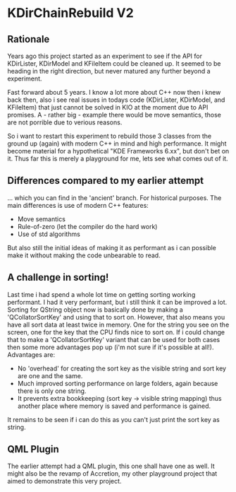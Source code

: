 # KDirChainRebuild V2
## Rationale
Years ago this project started as an experiment to see if the API for KDirLister, KDirModel and KFileItem could be cleaned up. 
It seemed to be heading in the right direction, but never matured any further beyond a experiment. 
 
Fast forward about 5 years. I know a lot more about C++ now then i knew back then, also i see real issues in todays code (KDirLister, KDirModel, and KFileItem) that just cannot be solved in KIO at the moment due to API promises.
A - rather big - example there would be move semantics, those are not porrible due to verious reasons. 
 
So i want to restart this experiment to rebuild those 3 classes from the ground up (again) with modern C++ in mind and high performance. 
It might become material for a hypothetical "KDE Frameworks 6.xx", but don't bet on it. Thus far this is merely a playground for me, lets see what comes out of it.
 
## Differences compared to my earlier attempt
... which you can find in the 'ancient' branch. For historical purposes. 
The main differences is use of modern C++ features:
- Move semantics
- Rule-of-zero (let the compiler do the hard work)
- Use of std algorithms
 
But also still the initial ideas of making it as performant as i can possible make it without making the code unbearable to read.

## A challenge in sorting!
Last time i had spend a whole lot time on getting sorting working performant. I had it very performant, but i still think it can be improved a lot. Sorting for QString object now is basically done by making a 'QCollatorSortKey' and using that to sort on. However, that also means you have all sort data at least twice in memory. One for the string you see on the screen, one for the key that the CPU finds nice to sort on. If i could change that to make a 'QCollatorSortKey' variant that can be used for both cases then some more advantages pop up (i'm not sure if it's possible at all!). Advantages are:
- No 'overhead' for creating the sort key as the visible string and sort key are one and the same.
- Much improved sorting performance on large folders, again because there is only one string.
- It prevents extra bookkeeping (sort key -> visible string mapping) thus another place where memory is saved and performance is gained.
 
It remains to be seen if i can do this as you can't just print the sort key as string.

## QML Plugin
The earlier attempt had a QML plugin, this one shall have one as well. It might also be the revamp of Accretion, my other playground project that aimed to demonstrate this very project.
